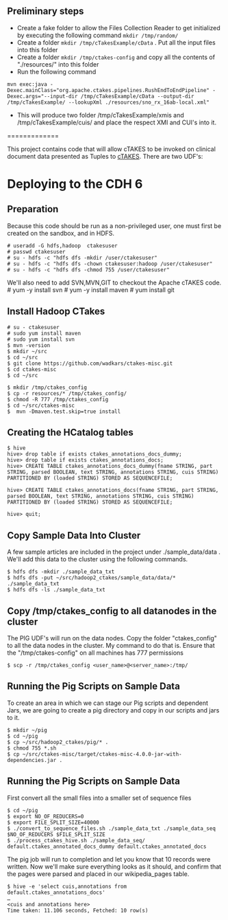 
## Preliminary steps

* Create a fake folder to allow the Files Collection Reader to get initialized by executing the following command  `mkdir /tmp/random/` 
* Create a folder `mkdir /tmp/cTakesExample/cData` . Put all the input files into this folder
* Create a folder `mkdir /tmp/ctakes-config` and copy all the contents of "./resources/" into this folder
* Run the following command

`
mvn exec:java -Dexec.mainClass="org.apache.ctakes.pipelines.RushEndToEndPipeline" -Dexec.args="--input-dir /tmp/cTakesExample/cData --output-dir /tmp/cTakesExample/ --lookupXml ./resources/sno_rx_16ab-local.xml"
`
* This will produce two folder /tmp/cTakesExample/xmis and /tmp/cTakesExample/cuis/ and place the respect XMI and CUI's into it.


=============



This project contains code that will allow cTAKES to be invoked on clinical document data presented as Tuples to [cTAKES](http://ctakes.apache.org).  There are two UDF's:


# Deploying to the CDH 6

## Preparation

Because this code should be run as a non-privileged user, one must first be created on the sandbox, and in HDFS.

	# useradd -G hdfs,hadoop  ctakesuser
	# passwd ctakesuser
	# su - hdfs -c "hdfs dfs -mkdir /user/ctakesuser"
	# su - hdfs -c "hdfs dfs -chown ctakesuser:hadoop /user/ctakesuser"
	# su - hdfs -c "hdfs dfs -chmod 755 /user/ctakesuser"
	
We'll also need to add SVN,MVN,GIT to checkout the Apache cTAKES code.
	# yum -y install svn
	# yum -y install maven
	# yum install git
	
## Install Hadoop CTakes
	# su - ctakesuser 
	# sudo yum install maven
	# sudo yum install svn
	$ mvn -version
	$ mkdir ~/src
	$ cd ~/src
	$ git clone https://github.com/wadkars/ctakes-misc.git
	$ cd ctakes-misc
	$ cd ~/src
	
	$ mkdir /tmp/ctakes_config
	$ cp -r resources/* /tmp/ctakes_config/
	$ chmod -R 777 /tmp/ctakes_config
	$ cd ~/src/ctakes-misc
	$  mvn -Dmaven.test.skip=true install
	

## Creating the HCatalog tables

	$ hive
	hive> drop table if exists ctakes_annotations_docs_dummy;
	hive> drop table if exists ctakes_annotations_docs;
	hive> CREATE TABLE ctakes_annotations_docs_dummy(fname STRING, part STRING, parsed BOOLEAN, text STRING, annotations STRING, cuis STRING) PARTITIONED BY (loaded STRING) STORED AS SEQUENCEFILE;

	hive> CREATE TABLE ctakes_annotations_docs(fname STRING, part STRING, parsed BOOLEAN, text STRING, annotations STRING, cuis STRING) PARTITIONED BY (loaded STRING) STORED AS SEQUENCEFILE;

	hive> quit;

	
## Copy Sample Data Into Cluster

A few sample articles are included in the project under ./sample_data/data .  We'll add this data to the cluster using the following commands.

	$ hdfs dfs -mkdir ./sample_data_txt
	$ hdfs dfs -put ~/src/hadoop2_ctakes/sample_data/data/* ./sample_data_txt
	$ hdfs dfs -ls ./sample_data_txt
## Copy /tmp/ctakes_config to all datanodes in the cluster

The PIG UDF's will run on the data nodes. Copy the folder "ctakes_config" to all the data nodes in the cluster. My command to do that is. Ensure that the "/tmp/ctakes-config" on all machines has 777 permissions

	$ scp -r /tmp/ctakes_config <user_name>@<server_name>:/tmp/


## Running the Pig Scripts on Sample Data

To create an area in which we can stage our Pig scripts and dependent Jars, we are going to create a pig directory and copy in our scripts and jars to it.

	$ mkdir ~/pig
	$ cd ~/pig
	$ cp ~/src/hadoop2_ctakes/pig/* .
	$ chmod 755 *.sh
	$ cp ~/src/ctakes-misc/target/ctakes-misc-4.0.0-jar-with-dependencies.jar .
	
	
## Running the Pig Scripts on Sample Data
First convert all the small files into a smaller set of sequence files

	$ cd ~/pig
	$ export NO_OF_REDUCERS=0
	$ export FILE_SPLIT_SIZE=40000
	$ ./convert_to_sequence_files.sh ./sample_data_txt ./sample_data_seq $NO_OF_REDUCERS $FILE_SPLIT_SIZE
	$ ./process_ctakes_hive.sh ./sample_data_seq/ default.ctakes_annotated_docs_dummy default.ctakes_annotated_docs



The pig job will run to completion and let you know that 10 records were written.  Now we'll make sure everything looks as it should, and confirm that the pages were parsed and placed in our wikipedia_pages table.

	$ hive -e 'select cuis,annotations from default.ctakes_annotations_docs'
	…
	<cuis and annotations here>
	Time taken: 11.106 seconds, Fetched: 10 row(s)


